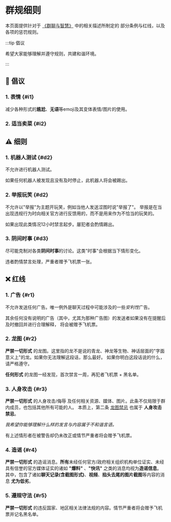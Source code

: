 # 群规细则

本页面提供针对于 [《群聊与智慧》](https://www.yuque.com/docs/share/a2bd2bfe-5e0a-4b3c-91b0-74adf5473e07) 中的相关描述所制定的
部分条例与红线，以及各项的惩罚规则。

:::tip 倡议

希望大家能够理解并遵守规则，共建和谐环境。

:::

## 📢 倡议
### 1. 表情 {#i1}
减少各种形式的**尴尬**、**无语**等emoji及其变体表情/图片的使用。


### 2. 适当卖菜 {#i2}




## ⚠️  ︎细则
### 1. 机器人测试 {#d2}
不允许进行机器人测试。

如果任何机器人被发现且没有及时停止，此机器人将会被踢出。

### 2. 举报玩笑 {#d2}
不允许以"举报"为主题开玩笑，例如当他人发送涩图时说"举报了"。
举报是在当出现违规行为时向相关官方进行反馈用的，而不是用来作为不恰当的玩笑的。

如果出现此类情况12小时禁言起步。屡犯者会酌情踢出。

### 3. 阴间时事 {#d3}
尽可能克制对各类**阴间时事**的讨论。这类"时事"会根据当下情形变化。

违者酌情禁言处理，严重者赠予飞机票一张。




## ❌ 红线
### 1. 广告 {#r1}
不允许发送任何广告。唯一例外是聊天过程中可能涉及的一些*安利性*广告。

其余任何没有说明的广告（其中，尤其为那种广告图）的发送者如果没有在提醒后及时撤回并进行合理解释，
将会被赠予飞机票。

### 2. 龙图 {#r2}
**严禁一切形式** 的龙图。这里指的龙不是说的青龙、神龙等生物、神话层面的"字面意义上"的龙。如果你无法理解这段话，那么最好。
如果你明白这段话说的什么，请严格遵守。

**任何形式** 的龙图一经发现，首次禁言一周，再犯者飞机票 + 黑名单。

### 3. 人身攻击 {#r3}
**严禁一切形式** 的人身攻击/侮辱 及任何相关资源、媒体、图片。此条不仅局限于群内成员，也包括其他所有可能的人。
本质上，第二条 [龙图禁忌](#r2) 也属于 **人身攻击禁忌**。

*我希望你能够理解什么样的发言与内容属于不和谐言语。*

有上述情形者在被警告却仍未改正或情节严重者将会赠予飞机票。


### 4. 造谣 {#r4}
**严禁一切形式** 的造谣消息。**所有**未经任何官方/政府相关组织机构单位证实、未经具有信誉的官方媒体证实的诸如 **"爆料"** 、**"快讯"**
之类的消息均视为**造谣信息**。其中，包含了诸如**聊天记录(含截图形式)**、**视频**、**掐头去尾的图片截图**等内容的消息 **尤为低劣**。


### 5. 遵规守法 {#r5}
**严禁一切形式** 的违反国家、地区相关法律法规的内容。情节严重者将会赠予飞机票并记名黑名单。








